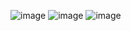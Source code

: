 ![image](https://github.com/andyfisher37/kadry/assets/41448099/ad34d01d-b5a2-4c4e-b6c6-43e4b6e88e1e)
![image](https://github.com/andyfisher37/kadry/assets/41448099/58e341d1-17d0-47d2-adb3-f6b3e2c6252c)
![image](https://github.com/andyfisher37/kadry/assets/41448099/81e481e7-7319-4717-a6d7-49ece303ebf9)


